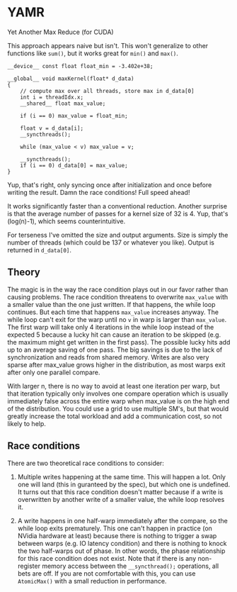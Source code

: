 # YAMR
 Yet Another Max Reduce (for CUDA)

This approach appears naive but isn't. This won't generalize to other functions like `sum()`, but it works great for `min()` and `max()`.

    __device__ const float float_min = -3.402e+38;
    
    __global__ void maxKernel(float* d_data)
    { 
        // compute max over all threads, store max in d_data[0]
        int i = threadIdx.x;
        __shared__ float max_value;
    
        if (i == 0) max_value = float_min;
    
        float v = d_data[i];
        __syncthreads();
    
        while (max_value < v) max_value = v;
    
        __syncthreads();
        if (i == 0) d_data[0] = max_value;
    }

Yup, that's right, only syncing once after initialization and once before writing the result. Damn the race conditions! Full speed ahead!

It works significantly faster than a conventional reduction. Another surprise is that the average number of passes for a kernel size of 32 is 4. Yup, that's (log(n)-1), which seems counterintuitive. 

For terseness I've omitted the size and output arguments. Size is simply the number of threads (which could be 137 or whatever you like). Output is returned in `d_data[0]`.

## Theory

The magic is in the way the race condition plays out in our favor rather than causing problems. The race condition threatens to overwrite `max_value` with a smaller value than the one just written. If that happens, the while loop continues. But each time that happens `max_value` increases anyway. The while loop can't exit for the warp until no `v` in warp is larger than `max_value`. The first warp will take only 4 iterations in the while loop instead of the expected 5 because a lucky hit can cause an iteration to be skipped (e.g. the maximum might get written in the first pass). The possible lucky hits add up to an average saving of one pass. The big savings is due to the lack of synchronization and reads from shared memory. Writes are also very sparse after max_value grows higher in the distribution, as most warps exit after only one parallel compare.

With larger n, there is no way to avoid at least one iteration per warp, but that iteration typically only involves one compare operation which is usually immediately false across the entire warp when max_value is on the high end of the distribution. You could use a grid to use multiple SM's, but that would greatly increase the total workload and add a communication cost, so not likely to help.

## Race conditions

There are two theoretical race conditions to consider:

1. Multiple writes happening at the same time. This will happen a lot. Only one will land (this in guranteed by the spec), but which one is undefined. It turns out that this race condition doesn't matter because if a write is overwritten by another write of a smaller value, the while loop resolves it.

2. A write happens in one half-warp immediately after the compare, so the while loop exits prematurely. This one can't happen in practice (on NVidia hardware at least) because there is nothing to trigger a swap between warps (e.g. IO latency condition) and there is nothing to knock the two half-warps out of phase. In other words, the phase relationship for this race condition does not exist. Note that if there is any non-register memory access between the `__syncthread();` operations, all bets are off. If you are not comfortable with this, you can use `AtomicMax()` with a small reduction in performance.

